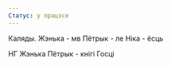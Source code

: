 ```yaml
---
Статус: у працэсе
---
```



Каляды.
Жэнька - мв
Пётрык - ле
Ніка - ёсць

НГ
Жэнька
Пётрык - кнігі
Госці
